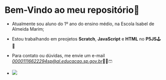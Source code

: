 # Bem-Vindo ao meu repositório🥓

- Atualmente sou aluno do 1º ano do ensino médio, na Escola Isabel de Almeida Marim;
- Estou trabalhando em preojetos **Scratch**, **JavaScript** e **HTML** no **P5JS**🕹🔌
- Para contato ou dúvidas, me envie um e-mail *00001116622294sp@al.educacao.sp.gov.br*📧💗🩳

- ![](https://media1.tenor.com/m/ODcA3RsuMQgAAAAd/monkey-selfie.gif)
  
